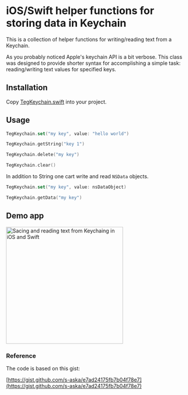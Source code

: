 # iOS/Swift helper functions for storing data in Keychain

This is a collection of helper functions for writing/reading text from a Keychain.

As you probably noticed Apple's keychain API is a bit verbose.
This class was designed to provide shorter syntax for accomplishing a simple task: reading/writing text values for specified keys.

## Installation

Copy [TegKeychain.swift](https://raw.githubusercontent.com/exchangegroup/keychain-swift/master/keychain/TegKeychain.swift) into your project.

## Usage

```Swift
TegKeychain.set("my key", value: "hello world")

TegKeychain.getString("key 1")

TegKeychain.delete("my key")

TegKeychain.clear()
```

In addition to String one cart write and read `NSData` objects.

```Swift
TegKeychain.set("my key", value: nsDataObject)

TegKeychain.getData("my key")
```

## Demo app

<img src="https://raw.githubusercontent.com/exchangegroup/keychain-swift/master/graphics/keychain-swift-demo.png" alt="Sacing and reading text from Keychaing in iOS and Swift" width="320">

### Reference

The code is based on this gist:

[https://gist.github.com/s-aska/e7ad24175fb7b04f78e7](https://gist.github.com/s-aska/e7ad24175fb7b04f78e7)

